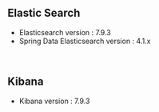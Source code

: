 ## Elastic Search
* Elasticsearch version : 7.9.3
* Spring Data Elasticsearch version : 4.1.x
<br/>

## Kibana
* Kibana version : 7.9.3
